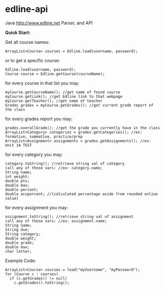 # edline-api
Java http://www.edline.net Parser, and API

**Quick Start:**

Get all course names:

`ArrayList<Course> courses = Edline.load(username, password);`
		
or to get a specific course:

```
Edline.load(username, password);
Course course = Edline.getCourse(courseName);
```
		
for every course in that list you may:

```
myCourse.getCourseName(); //get name of found course
myCourse.getLink(); //get Edline link to that webpage
myCourse.getTeacher(); //get name of teacher
Grades grades = myCourse.getGrades(); //get current grade report of the class
```

for every grades report you may:

```
grades.overallGrade(); //get the grade you currently have in the class
ArrayList<Category> categories = grades.getCategories(); //ex: formative, summative, practice/prep
ArrayList<Assignment> assignments = grades.getAssignments(); //ex: Unit 1A TEST
```

for every category you may:

```
category.toString(); //retrieve string val of category
call any of these vars: //ex: category.name;
String name;
int weight;
double pts;
double max; 
double percent;
double accpercent; //(calculated percentage aside from rounded online value)
```

for every assignment you may:

```
assignment.toString(); //retrieve string val of assignment
call any of these vars: //ex: assignment.name;
String name;
String due;
String category;
double weight;
double grade;
double max;
char letter;
```
	    
Example Code:
```
ArrayList<Course> courses = load("myUsername", "myPassword");
for (Course c : courses)
  if (c.getGrades() != null)
    c.getGrades().toString();
```
